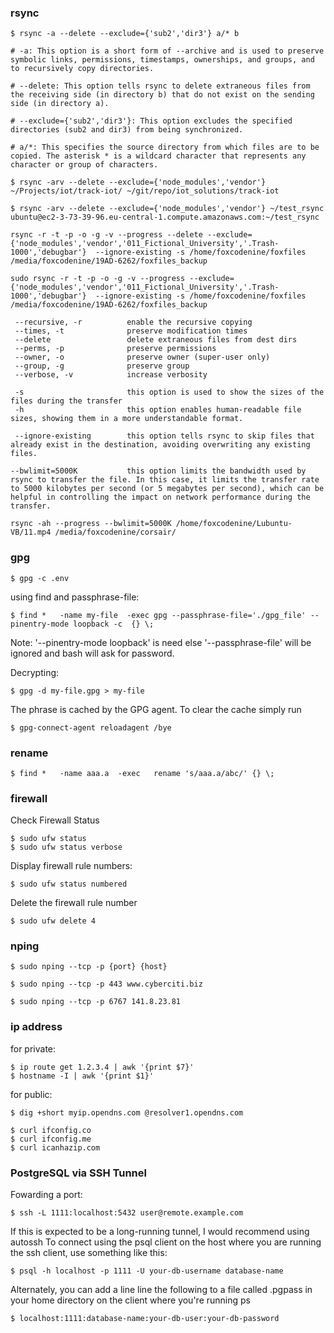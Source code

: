 ### rsync

    $ rsync -a --delete --exclude={'sub2','dir3'} a/* b

    # -a: This option is a short form of --archive and is used to preserve symbolic links, permissions, timestamps, ownerships, and groups, and to recursively copy directories. 

    # --delete: This option tells rsync to delete extraneous files from the receiving side (in directory b) that do not exist on the sending side (in directory a). 

    # --exclude={'sub2','dir3'}: This option excludes the specified directories (sub2 and dir3) from being synchronized.

    # a/*: This specifies the source directory from which files are to be copied. The asterisk * is a wildcard character that represents any character or group of characters.

    $ rsync -arv --delete --exclude={'node_modules','vendor'} ~/Projects/iot/track-iot/ ~/git/repo/iot_solutions/track-iot

    $ rsync -arv --delete --exclude={'node_modules','vendor'} ~/test_rsync ubuntu@ec2-3-73-39-96.eu-central-1.compute.amazonaws.com:~/test_rsync

    rsync -r -t -p -o -g -v --progress --delete --exclude={'node_modules','vendor','011_Fictional_University','.Trash-1000','debugbar'}  --ignore-existing -s /home/foxcodenine/foxfiles /media/foxcodenine/19AD-6262/foxfiles_backup
    
    sudo rsync -r -t -p -o -g -v --progress --exclude={'node_modules','vendor','011_Fictional_University','.Trash-1000','debugbar'}  --ignore-existing -s /home/foxcodenine/foxfiles /media/foxcodenine/19AD-6262/foxfiles_backup
    
     --recursive, -r          enable the recursive copying
     --times, -t              preserve modification times
     --delete                 delete extraneous files from dest dirs
     --perms, -p              preserve permissions
     --owner, -o              preserve owner (super-user only)
     --group, -g              preserve group
     --verbose, -v            increase verbosity

     -s                       this option is used to show the sizes of the files during the transfer
     -h                       this option enables human-readable file sizes, showing them in a more understandable format.

     --ignore-existing        this option tells rsync to skip files that already exist in the destination, avoiding overwriting any existing files.

    --bwlimit=5000K           this option limits the bandwidth used by rsync to transfer the file. In this case, it limits the transfer rate to 5000 kilobytes per second (or 5 megabytes per second), which can be helpful in controlling the impact on network performance during the transfer.

    rsync -ah --progress --bwlimit=5000K /home/foxcodenine/Lubuntu-VB/11.mp4 /media/foxcodenine/corsair/



### gpg

    $ gpg -c .env

using find and passphrase-file:

    $ find *   -name my-file  -exec gpg --passphrase-file='./gpg_file' --pinentry-mode loopback -c  {} \;

Note: '--pinentry-mode loopback' is need else '--passphrase-file' will be ignored 
and bash will ask for password.

Decrypting: 

    $ gpg -d my-file.gpg > my-file

The phrase is cached by the GPG agent.
To clear the cache simply run

    $ gpg-connect-agent reloadagent /bye


### rename

    $ find *   -name aaa.a  -exec   rename 's/aaa.a/abc/' {} \;

### firewall

Check Firewall Status

    $ sudo ufw status
    $ sudo ufw status verbose

Display firewall rule numbers:

    $ sudo ufw status numbered

Delete the firewall rule number

    $ sudo ufw delete 4


### nping

    $ sudo nping --tcp -p {port} {host}

    $ sudo nping --tcp -p 443 www.cyberciti.biz

    $ sudo nping --tcp -p 6767 141.8.23.81


### ip address

for private:

    $ ip route get 1.2.3.4 | awk '{print $7}'
    $ hostname -I | awk '{print $1}'

for public:

    $ dig +short myip.opendns.com @resolver1.opendns.com

    $ curl ifconfig.co
    $ curl ifconfig.me
    $ curl icanhazip.com




### PostgreSQL via SSH Tunnel

Fowarding a port:

    $ ssh -L 1111:localhost:5432 user@remote.example.com


If this is expected to be a long-running tunnel, I would recommend using autossh
To connect using the psql client on the host where you are running the ssh client, use something like this:

    $ psql -h localhost -p 1111 -U your-db-username database-name

Alternately, you can add a line line the following to a file called .pgpass in your home directory on the client where you're running ps

    $ localhost:1111:database-name:your-db-user:your-db-password